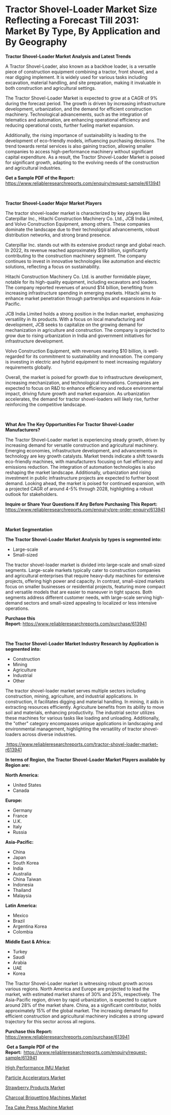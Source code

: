 <p><h1>Tractor Shovel-Loader Market Size Reflecting a Forecast Till 2031: Market By Type, By Application and By Geography</h1></p><p><strong>Tractor Shovel-Loader Market Analysis and Latest Trends</strong></p>
<p><p>A Tractor Shovel-Loader, also known as a backhoe loader, is a versatile piece of construction equipment combining a tractor, front shovel, and a rear digging implement. It is widely used for various tasks including excavation, material handling, and site preparation, making it invaluable in both construction and agricultural settings.</p><p>The Tractor Shovel-Loader Market is expected to grow at a CAGR of 9% during the forecast period. The growth is driven by increasing infrastructure development, urbanization, and the demand for efficient construction machinery. Technological advancements, such as the integration of telematics and automation, are enhancing operational efficiency and reducing operational costs, further fueling market expansion. </p><p>Additionally, the rising importance of sustainability is leading to the development of eco-friendly models, influencing purchasing decisions. The trend towards rental services is also gaining traction, allowing smaller companies to access high-performance machinery without significant capital expenditure. As a result, the Tractor Shovel-Loader Market is poised for significant growth, adapting to the evolving needs of the construction and agricultural industries.</p></p>
<p><strong>Get a Sample PDF of the Report:&nbsp;</strong> <a href="https://www.reliableresearchreports.com/enquiry/request-sample/613941?utm_campaign=16&utm_medium=2&utm_source=Github&utm_content=ia&utm_term=30092024&utm_id=tractor-shovel-loader">https://www.reliableresearchreports.com/enquiry/request-sample/613941</a></p>
<p>&nbsp;</p>
<p><strong>Tractor Shovel-Loader Major Market Players</strong></p>
<p><p>The tractor shovel-loader market is characterized by key players like Caterpillar Inc., Hitachi Construction Machinery Co. Ltd., JCB India Limited, and Volvo Construction Equipment, among others. These companies dominate the landscape due to their technological advancements, robust distribution networks, and strong brand presence.</p><p>Caterpillar Inc. stands out with its extensive product range and global reach. In 2022, its revenue reached approximately $59 billion, significantly contributing to the construction machinery segment. The company continues to invest in innovative technologies like automation and electric solutions, reflecting a focus on sustainability.</p><p>Hitachi Construction Machinery Co. Ltd. is another formidable player, notable for its high-quality equipment, including excavators and loaders. The company reported revenues of around $14 billion, benefiting from increasing infrastructure spending in emerging markets. Hitachi aims to enhance market penetration through partnerships and expansions in Asia-Pacific.</p><p>JCB India Limited holds a strong position in the Indian market, emphasizing versatility in its products. With a focus on local manufacturing and development, JCB seeks to capitalize on the growing demand for mechanization in agriculture and construction. The company is projected to grow due to rising urbanization in India and government initiatives for infrastructure development.</p><p>Volvo Construction Equipment, with revenues nearing $10 billion, is well-regarded for its commitment to sustainability and innovation. The company is investing in electric and hybrid equipment to meet increasing regulatory requirements globally.</p><p>Overall, the market is poised for growth due to infrastructure development, increasing mechanization, and technological innovations. Companies are expected to focus on R&D to enhance efficiency and reduce environmental impact, driving future growth and market expansion. As urbanization accelerates, the demand for tractor shovel-loaders will likely rise, further reinforcing the competitive landscape.</p></p>
<p>&nbsp;</p>
<p><strong>What Are The Key Opportunities For Tractor Shovel-Loader Manufacturers?</strong></p>
<p><p>The Tractor Shovel-Loader market is experiencing steady growth, driven by increasing demand for versatile construction and agricultural machinery. Emerging economies, infrastructure development, and advancements in technology are key growth catalysts. Market trends indicate a shift towards eco-friendly machines, with manufacturers focusing on fuel efficiency and emissions reduction. The integration of automation technologies is also reshaping the market landscape. Additionally, urbanization and rising investment in public infrastructure projects are expected to further boost demand. Looking ahead, the market is poised for continued expansion, with a projected CAGR of around 4-5% through 2028, highlighting a robust outlook for stakeholders.</p></p>
<p><strong>Inquire or Share Your Questions If Any Before Purchasing This Report:</strong> <a href="https://www.reliableresearchreports.com/enquiry/pre-order-enquiry/613941?utm_campaign=16&utm_medium=2&utm_source=Github&utm_content=ia&utm_term=30092024&utm_id=tractor-shovel-loader">https://www.reliableresearchreports.com/enquiry/pre-order-enquiry/613941</a></p>
<p>&nbsp;</p>
<p><strong>Market Segmentation</strong></p>
<p><strong>The Tractor Shovel-Loader Market Analysis by types is segmented into:</strong></p>
<p><ul><li>Large-scale</li><li>Small-sized</li></ul></p>
<p><p>The tractor shovel-loader market is divided into large-scale and small-sized segments. Large-scale markets typically cater to construction companies and agricultural enterprises that require heavy-duty machines for extensive projects, offering high power and capacity. In contrast, small-sized markets focus on smaller businesses or residential projects, featuring more compact and versatile models that are easier to maneuver in tight spaces. Both segments address different customer needs, with large-scale serving high-demand sectors and small-sized appealing to localized or less intensive operations.</p></p>
<p><strong>Purchase this Report:&nbsp;</strong><a href="https://www.reliableresearchreports.com/purchase/613941?utm_campaign=16&utm_medium=2&utm_source=Github&utm_content=ia&utm_term=30092024&utm_id=tractor-shovel-loader">https://www.reliableresearchreports.com/purchase/613941</a></p>
<p>&nbsp;</p>
<p><strong>The Tractor Shovel-Loader Market Industry Research by Application is segmented into:</strong></p>
<p><ul><li>Construction</li><li>Mining</li><li>Agriculture</li><li>Industrial</li><li>Other</li></ul></p>
<p><p>The tractor shovel-loader market serves multiple sectors including construction, mining, agriculture, and industrial applications. In construction, it facilitates digging and material handling. In mining, it aids in extracting resources efficiently. Agriculture benefits from its ability to move soil and materials, enhancing productivity. The industrial sector utilizes these machines for various tasks like loading and unloading. Additionally, the "other" category encompasses unique applications in landscaping and environmental management, highlighting the versatility of tractor shovel-loaders across diverse industries.</p></p>
<p><a href="https://www.reliableresearchreports.com/tractor-shovel-loader-market-r613941?utm_campaign=16&utm_medium=2&utm_source=Github&utm_content=ia&utm_term=30092024&utm_id=tractor-shovel-loader">&nbsp;https://www.reliableresearchreports.com/tractor-shovel-loader-market-r613941</a></p>
<p><strong>In terms of Region, the Tractor Shovel-Loader Market Players available by Region are:</strong></p>
<p>
    <p> <strong> North America: </strong>
        <ul>
            <li>United States</li>
            <li>Canada</li>
        </ul>
        </p> 
    <p> <strong> Europe: </strong>
        <ul>
            <li>Germany</li>
            <li>France</li>
            <li>U.K.</li>
            <li>Italy</li>
            <li>Russia</li>
        </ul>
        </p> 
    <p> <strong> Asia-Pacific: </strong>
        <ul>
            <li>China</li>
            <li>Japan</li>
            <li>South Korea</li>
            <li>India</li>
            <li>Australia</li>
            <li>China Taiwan</li>
            <li>Indonesia</li>
            <li>Thailand</li>
            <li>Malaysia</li>
        </ul>
        </p> 
    <p> <strong> Latin America: </strong>
        <ul>
            <li>Mexico</li>
            <li>Brazil</li>
            <li>Argentina Korea</li>
            <li>Colombia</li>
        </ul>
        </p> 
    <p> <strong> Middle East & Africa: </strong>
        <ul>
            <li>Turkey</li>
            <li>Saudi</li>
            <li>Arabia</li>
            <li>UAE</li>
            <li>Korea</li>
        </ul>
    </p>
    </p>
<p><p>The Tractor Shovel-Loader market is witnessing robust growth across various regions. North America and Europe are projected to lead the market, with estimated market shares of 30% and 25%, respectively. The Asia-Pacific region, driven by rapid urbanization, is expected to capture around 28% of the market share. China, as a significant contributor, holds approximately 15% of the global market. The increasing demand for efficient construction and agricultural machinery indicates a strong upward trajectory for this sector across all regions.</p></p>
<p><strong>Purchase this Report: </strong><a href="https://www.reliableresearchreports.com/purchase/613941?utm_campaign=16&utm_medium=2&utm_source=Github&utm_content=ia&utm_term=30092024&utm_id=tractor-shovel-loader">https://www.reliableresearchreports.com/purchase/613941</a></p>
<p>&nbsp;<strong>Get a Sample PDF of the Report:&nbsp;&nbsp;</strong><a href="https://www.reliableresearchreports.com/enquiry/request-sample/613941?utm_campaign=16&utm_medium=2&utm_source=Github&utm_content=ia&utm_term=30092024&utm_id=tractor-shovel-loader">https://www.reliableresearchreports.com/enquiry/request-sample/613941</a></p>
<p><strong></strong></p>
<p><p><a href="https://issuu.com/reportprime-2/docs/high-performance-imu-market-size-20_ca0824ecd58de9?utm_campaign=16&utm_medium=2&utm_source=Github&utm_content=ia&utm_term=30092024&utm_id=tractor-shovel-loader">High Performance IMU Market</a></p><p><a href="https://issuu.com/reportprime-2/docs/particle-accelerators-market-size-2_238e10e243ac14?utm_campaign=16&utm_medium=2&utm_source=Github&utm_content=ia&utm_term=30092024&utm_id=tractor-shovel-loader">Particle Accelerators Market</a></p><p><a href="https://www.linkedin.com/pulse/emerging-market-trends-regional-analysis-strawberry-products-forecasted-vp6hc?utm_campaign=16&utm_medium=2&utm_source=Github&utm_content=ia&utm_term=30092024&utm_id=tractor-shovel-loader">Strawberry Products Market</a></p><p><a href="https://github.com/JosephineMcguire65/Market-Research-Report-List-1/blob/main/charcoal-briquetting-machines-market.md?utm_campaign=16&utm_medium=2&utm_source=Github&utm_content=ia&utm_term=30092024&utm_id=tractor-shovel-loader">Charcoal Briquetting Machines Market</a></p><p><a href="https://github.com/NathanCarter327/Market-Research-Report-List-1/blob/main/tea-cake-press-machine-market.md?utm_campaign=16&utm_medium=2&utm_source=Github&utm_content=ia&utm_term=30092024&utm_id=tractor-shovel-loader">Tea Cake Press Machine Market</a></p></p>